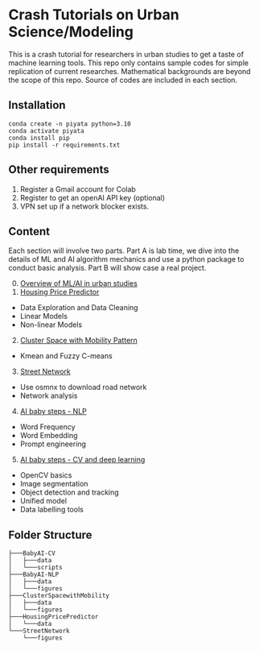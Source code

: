 # Crash Tutorials on Urban Science/Modeling
This is a crash tutorial for researchers in urban studies to get a taste of machine learning tools.
This repo only contains sample codes for simple replication of current researches. Mathematical backgrounds are beyond the scope of this repo. Source of codes are included in each section.

## Installation
```
conda create -n piyata python=3.10
conda activate piyata
conda install pip
pip install -r requirements.txt
```
## Other requirements
1. Register a Gmail account for Colab
2. Register to get an openAI API key (optional)
3. VPN set up if a network blocker exists.

## Content
Each section will involve two parts. Part A is lab time, we dive into the details of ML and AI algorithm mechanics and use a python package to conduct basic analysis. Part B will show case a real project.

0. [Overview of ML/AI in urban studies](https://docs.google.com/presentation/d/1Qe5HpvrHvt2qUsnCyHGmEX-InD7OgYgSMav3nXh15ec/edit#slide=id.p)
1. [Housing Price Predictor](https://github.com/brookefzy/pitaya/tree/main/HousingPricePredictor)
* Data Exploration and Data Cleaning
* Linear Models
* Non-linear Models
2. [Cluster Space with Mobility Pattern](https://github.com/brookefzy/pitaya/tree/main/ClusterSpacewithMobility)
* Kmean and Fuzzy C-means
3. [Street Network](https://github.com/brookefzy/pitaya/tree/main/StreetNetwork)
* Use osmnx to download road network
* Network analysis
4. [AI baby steps - NLP](https://github.com/brookefzy/pitaya/tree/main/BabyAI-NLP)
* Word Frequency
* Word Embedding
* Prompt engineering
5. [AI baby steps - CV and deep learning](https://github.com/brookefzy/pitaya/tree/main/BabyAI-CV)
* OpenCV basics
* Image segmentation
* Object detection and tracking
* Unified model
* Data labelling tools

## Folder Structure
```
├───BabyAI-CV
│   ├───data
│   └───scripts
├───BabyAI-NLP
│   ├───data
│   └───figures
├───ClusterSpacewithMobility
│   ├───data
│   └───figures
├───HousingPricePredictor
│   └───data
└───StreetNetwork
    └───figures
```
